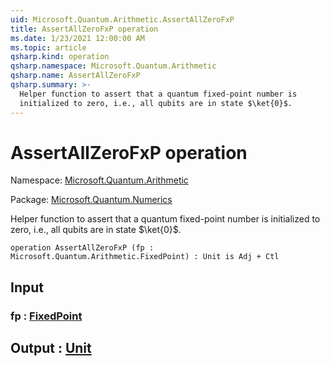 ```yaml
---
uid: Microsoft.Quantum.Arithmetic.AssertAllZeroFxP
title: AssertAllZeroFxP operation
ms.date: 1/23/2021 12:00:00 AM
ms.topic: article
qsharp.kind: operation
qsharp.namespace: Microsoft.Quantum.Arithmetic
qsharp.name: AssertAllZeroFxP
qsharp.summary: >-
  Helper function to assert that a quantum fixed-point number is
  initialized to zero, i.e., all qubits are in state $\ket{0}$.
---
```


# AssertAllZeroFxP operation

Namespace: [Microsoft.Quantum.Arithmetic](xref:Microsoft.Quantum.Arithmetic)

Package: [Microsoft.Quantum.Numerics](https://nuget.org/packages/Microsoft.Quantum.Numerics)


Helper function to assert that a quantum fixed-point number isinitialized to zero, i.e., all qubits are in state $\ket{0}$.

```qsharp
operation AssertAllZeroFxP (fp : Microsoft.Quantum.Arithmetic.FixedPoint) : Unit is Adj + Ctl
```


## Input

### fp : [FixedPoint](xref:Microsoft.Quantum.Arithmetic.FixedPoint)





## Output : [Unit](xref:microsoft.quantum.lang-ref.unit)

